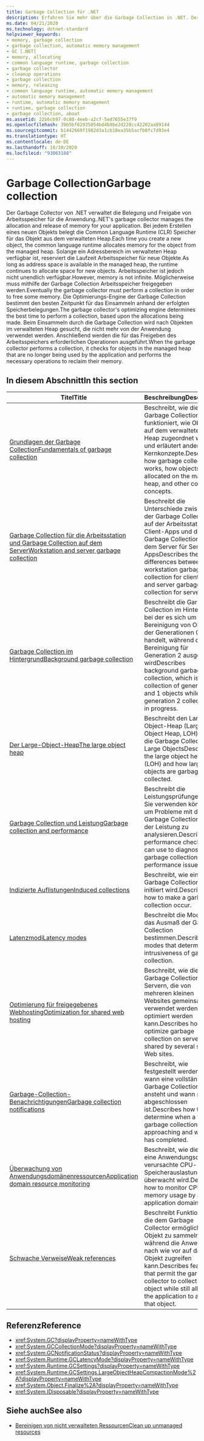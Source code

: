 ```yaml
---
title: Garbage Collection für .NET
description: Erfahren Sie mehr über die Garbage Collection in .NET. Der Garbage Collector von .NET verwaltet die Belegung und Freigabe von Arbeitsspeicher für die Anwendung.
ms.date: 04/21/2020
ms.technology: dotnet-standard
helpviewer_keywords:
- memory, garbage collection
- garbage collection, automatic memory management
- GC [.NET]
- memory, allocating
- common language runtime, garbage collection
- garbage collector
- cleanup operations
- garbage collection
- memory, releasing
- common language runtime, automatic memory management
- automatic memory management
- runtime, automatic memory management
- runtime, garbage collection
- garbage collection, about
ms.assetid: 22b6cb97-0c80-4eeb-a2cf-5ed7655e37f9
ms.openlocfilehash: 39b5bf62935054bd4b9be2d228cc42202aa89144
ms.sourcegitcommit: b1442669f1982d3a1cb18ea35b5acfb0fc7d93e4
ms.translationtype: HT
ms.contentlocale: de-DE
ms.lasthandoff: 10/30/2020
ms.locfileid: "93063188"
---
```

# <a name="garbage-collection"></a><span data-ttu-id="15bdc-104">Garbage Collection</span><span class="sxs-lookup"><span data-stu-id="15bdc-104">Garbage collection</span></span>

<span data-ttu-id="15bdc-105">Der Garbage Collector von .NET verwaltet die Belegung und Freigabe von Arbeitsspeicher für die Anwendung.</span><span class="sxs-lookup"><span data-stu-id="15bdc-105">.NET's garbage collector manages the allocation and release of memory for your application.</span></span> <span data-ttu-id="15bdc-106">Bei jedem Erstellen eines neuen Objekts belegt die Common Language Runtime (CLR) Speicher für das Objekt aus dem verwalteten Heap.</span><span class="sxs-lookup"><span data-stu-id="15bdc-106">Each time you create a new object, the common language runtime allocates memory for the object from the managed heap.</span></span> <span data-ttu-id="15bdc-107">Solange ein Adressbereich im verwalteten Heap verfügbar ist, reserviert die Laufzeit Arbeitsspeicher für neue Objekte.</span><span class="sxs-lookup"><span data-stu-id="15bdc-107">As long as address space is available in the managed heap, the runtime continues to allocate space for new objects.</span></span> <span data-ttu-id="15bdc-108">Arbeitsspeicher ist jedoch nicht unendlich verfügbar.</span><span class="sxs-lookup"><span data-stu-id="15bdc-108">However, memory is not infinite.</span></span> <span data-ttu-id="15bdc-109">Möglicherweise muss mithilfe der Garbage Collection Arbeitsspeicher freigegeben werden.</span><span class="sxs-lookup"><span data-stu-id="15bdc-109">Eventually the garbage collector must perform a collection in order to free some memory.</span></span> <span data-ttu-id="15bdc-110">Die Optimierungs-Engine der Garbage Collection bestimmt den besten Zeitpunkt für das Einsammeln anhand der erfolgten Speicherbelegungen.</span><span class="sxs-lookup"><span data-stu-id="15bdc-110">The garbage collector's optimizing engine determines the best time to perform a collection, based upon the allocations being made.</span></span> <span data-ttu-id="15bdc-111">Beim Einsammeln durch die Garbage Collection wird nach Objekten im verwalteten Heap gesucht, die nicht mehr von der Anwendung verwendet werden. Anschließend werden die für das Freigeben des Arbeitsspeichers erforderlichen Operationen ausgeführt.</span><span class="sxs-lookup"><span data-stu-id="15bdc-111">When the garbage collector performs a collection, it checks for objects in the managed heap that are no longer being used by the application and performs the necessary operations to reclaim their memory.</span></span>  
  
## <a name="in-this-section"></a><span data-ttu-id="15bdc-112">In diesem Abschnitt</span><span class="sxs-lookup"><span data-stu-id="15bdc-112">In this section</span></span>
  
|<span data-ttu-id="15bdc-113">Titel</span><span class="sxs-lookup"><span data-stu-id="15bdc-113">Title</span></span>|<span data-ttu-id="15bdc-114">Beschreibung</span><span class="sxs-lookup"><span data-stu-id="15bdc-114">Description</span></span>|  
|-----------|-----------------|  
|[<span data-ttu-id="15bdc-115">Grundlagen der Garbage Collection</span><span class="sxs-lookup"><span data-stu-id="15bdc-115">Fundamentals of garbage collection</span></span>](fundamentals.md)|<span data-ttu-id="15bdc-116">Beschreibt, wie die Garbage Collection funktioniert, wie Objekte auf dem verwalteten Heap zugeordnet werden und erläutert andere Kernkonzepte.</span><span class="sxs-lookup"><span data-stu-id="15bdc-116">Describes how garbage collection works, how objects are allocated on the managed heap, and other core concepts.</span></span>|  
|[<span data-ttu-id="15bdc-117">Garbage Collection für die Arbeitsstation und Garbage Collection auf dem Server</span><span class="sxs-lookup"><span data-stu-id="15bdc-117">Workstation and server garbage collection</span></span>](workstation-server-gc.md)|<span data-ttu-id="15bdc-118">Beschreibt die Unterschiede zwischen der Garbage Collection auf der Arbeitsstation für Client-Apps und der Garbage Collection auf dem Server für Server-Apps</span><span class="sxs-lookup"><span data-stu-id="15bdc-118">Describes the differences between workstation garbage collection for client apps and server garbage collection for server apps.</span></span>|
|[<span data-ttu-id="15bdc-119">Garbage Collection im Hintergrund</span><span class="sxs-lookup"><span data-stu-id="15bdc-119">Background garbage collection</span></span>](background-gc.md)|<span data-ttu-id="15bdc-120">Beschreibt die Garbage Collection im Hintergrund, bei der es sich um die Bereinigung von Objekten der Generationen 0 und 1 handelt, während die Bereinigung für Generation 2 ausgeführt wird</span><span class="sxs-lookup"><span data-stu-id="15bdc-120">Describes background garbage collection, which is the collection of generation 0 and 1 objects while generation 2 collection is in progress.</span></span>|
|[<span data-ttu-id="15bdc-121">Der Large-Object-Heap</span><span class="sxs-lookup"><span data-stu-id="15bdc-121">The large object heap</span></span>](large-object-heap.md)|<span data-ttu-id="15bdc-122">Beschreibt den Large-Object-Heap (Large Object Heap, LOH) und die Garbage Collection für Large Objects</span><span class="sxs-lookup"><span data-stu-id="15bdc-122">Describes the large object heap (LOH) and how large objects are garbage-collected.</span></span>|
|[<span data-ttu-id="15bdc-123">Garbage Collection und Leistung</span><span class="sxs-lookup"><span data-stu-id="15bdc-123">Garbage collection and performance</span></span>](performance.md)|<span data-ttu-id="15bdc-124">Beschreibt die Leistungsprüfungen, die Sie verwenden können, um Probleme mit der Garbage Collection oder der Leistung zu analysieren.</span><span class="sxs-lookup"><span data-stu-id="15bdc-124">Describes the performance checks you can use to diagnose garbage collection and performance issues.</span></span>|  
|[<span data-ttu-id="15bdc-125">Indizierte Auflistungen</span><span class="sxs-lookup"><span data-stu-id="15bdc-125">Induced collections</span></span>](induced.md)|<span data-ttu-id="15bdc-126">Beschreibt, wie eine Garbage Collection initiiert wird.</span><span class="sxs-lookup"><span data-stu-id="15bdc-126">Describes how to make a garbage collection occur.</span></span>|  
|[<span data-ttu-id="15bdc-127">Latenzmodi</span><span class="sxs-lookup"><span data-stu-id="15bdc-127">Latency modes</span></span>](latency.md)|<span data-ttu-id="15bdc-128">Beschreibt die Modi, die das Ausmaß der Garbage Collection bestimmen.</span><span class="sxs-lookup"><span data-stu-id="15bdc-128">Describes the modes that determine the intrusiveness of garbage collection.</span></span>|  
|[<span data-ttu-id="15bdc-129">Optimierung für freigegebenes Webhosting</span><span class="sxs-lookup"><span data-stu-id="15bdc-129">Optimization for shared web hosting</span></span>](optimization-for-shared-web-hosting.md)|<span data-ttu-id="15bdc-130">Beschreibt, wie die Garbage Collection auf Servern, die von mehreren kleinen Websites gemeinsam verwendet werden, optimiert werden kann.</span><span class="sxs-lookup"><span data-stu-id="15bdc-130">Describes how to optimize garbage collection on servers shared by several small Web sites.</span></span>|  
|[<span data-ttu-id="15bdc-131">Garbage-Collection-Benachrichtigungen</span><span class="sxs-lookup"><span data-stu-id="15bdc-131">Garbage collection notifications</span></span>](notifications.md)|<span data-ttu-id="15bdc-132">Beschreibt, wie festgestellt werden kann, wann eine vollständige Garbage Collection ansteht und wann sie abgeschlossen ist.</span><span class="sxs-lookup"><span data-stu-id="15bdc-132">Describes how to determine when a full garbage collection is approaching and when it has completed.</span></span>|  
|[<span data-ttu-id="15bdc-133">Überwachung von Anwendungsdomänenressourcen</span><span class="sxs-lookup"><span data-stu-id="15bdc-133">Application domain resource monitoring</span></span>](app-domain-resource-monitoring.md)|<span data-ttu-id="15bdc-134">Beschreibt, wie die durch eine Anwendungsdomäne verursachte CPU- und Speicherauslastung überwacht wird.</span><span class="sxs-lookup"><span data-stu-id="15bdc-134">Describes how to monitor CPU and memory usage by an application domain.</span></span>|  
|[<span data-ttu-id="15bdc-135">Schwache Verweise</span><span class="sxs-lookup"><span data-stu-id="15bdc-135">Weak references</span></span>](weak-references.md)|<span data-ttu-id="15bdc-136">Beschreibt Funktionen, die dem Garbage Collector ermöglichen, ein Objekt zu sammeln, während die Anwendung nach wie vor auf das Objekt zugreifen kann.</span><span class="sxs-lookup"><span data-stu-id="15bdc-136">Describes features that permit the garbage collector to collect an object while still allowing the application to access that object.</span></span>|  
  
## <a name="reference"></a><span data-ttu-id="15bdc-137">Referenz</span><span class="sxs-lookup"><span data-stu-id="15bdc-137">Reference</span></span>

- <xref:System.GC?displayProperty=nameWithType>  
- <xref:System.GCCollectionMode?displayProperty=nameWithType>  
- <xref:System.GCNotificationStatus?displayProperty=nameWithType>  
- <xref:System.Runtime.GCLatencyMode?displayProperty=nameWithType>  
- <xref:System.Runtime.GCSettings?displayProperty=nameWithType>  
- <xref:System.Runtime.GCSettings.LargeObjectHeapCompactionMode%2A?displayProperty=nameWithType>  
- <xref:System.Object.Finalize%2A?displayProperty=nameWithType>  
- <xref:System.IDisposable?displayProperty=nameWithType>  
  
## <a name="see-also"></a><span data-ttu-id="15bdc-138">Siehe auch</span><span class="sxs-lookup"><span data-stu-id="15bdc-138">See also</span></span>

- [<span data-ttu-id="15bdc-139">Bereinigen von nicht verwalteten Ressourcen</span><span class="sxs-lookup"><span data-stu-id="15bdc-139">Clean up unmanaged resources</span></span>](unmanaged.md)
